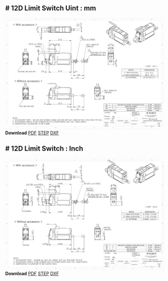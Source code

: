 ## # 12D Limit Switch Uint : mm
![12D-xx-22 Drawing](./data/ENG-ver_12D-xxxx-22-Limit-Swich-Series_mm_Rev03_20250523.png)  
**Download** <a class="downloadbtn" href="./data/ENG-ver_12D-xxxx-22-Limit-Swich-Series_mm_Rev03_20250523.pdf" download>PDF</a> <a class="downloadbtn" href="./data/12D-xxxx-22-Limit-Switch-Series_Rev03_20250523.step" download>STEP</a> <a class="downloadbtn" href="./data/12D-xxxx-22-Limit-Switch-Seriesmm_Rev03_20250523.DXF" download>DXF</a>
## # 12D Limit Switch : Inch
![12L-xx-22](./data/ENG-ver_12D-xxxx-22-Limit-Swich-Series_inch_Rev03_20250523.png)  
**Download** <a class="downloadbtn" href="./data/ENG-ver_12D-xxxx-22-Limit-Swich-Series_inch_Rev03_20250523.pdf" download>PDF</a> <a class="downloadbtn" href="./data/12D-xxxx-22-Limit-Switch-Series_Rev03_20250523.step" download>STEP</a> <a class="downloadbtn" href="./data/12D-xxxx-22-Limit-Switch-Seriesinch_Rev03_20250523.DXF" download>DXF</a>


